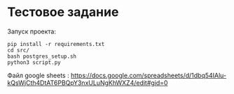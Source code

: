 # Тестовое задание

Запуск проекта:

```
pip install -r requirements.txt
cd src/
bash postgres_setup.sh
python3 script.py
```
Файл google sheets : https://docs.google.com/spreadsheets/d/1dbq54IAlu-kQsWjCth4DtAT6PBQpY3nxULuNgKhWXZ4/edit#gid=0
